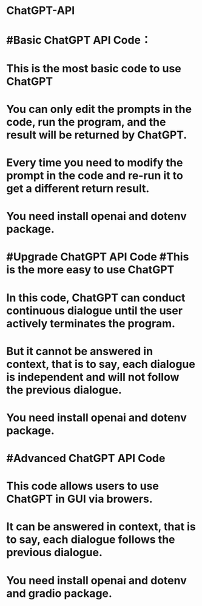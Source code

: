 # ChatGPT-API

# #Basic ChatGPT API Code： 
# This is the most basic code to use ChatGPT 
# You can only edit the prompts in the code, run the program, and the result will be returned by ChatGPT. 
# Every time you need to modify the prompt in the code and re-run it to get a different return result. 
# You need install openai and dotenv package.

# #Upgrade ChatGPT API Code #This is the more easy to use ChatGPT 
# In this code, ChatGPT can conduct continuous dialogue until the user actively terminates the program. 
# But it cannot be answered in context, that is to say, each dialogue is independent and will not follow the previous dialogue. 
# You need install openai and dotenv package.

# #Advanced ChatGPT API Code 
# This code allows users to use ChatGPT in GUI via browers. 
# It can be answered in context, that is to say, each dialogue follows the previous dialogue. 
# You need install openai and dotenv and gradio package.
